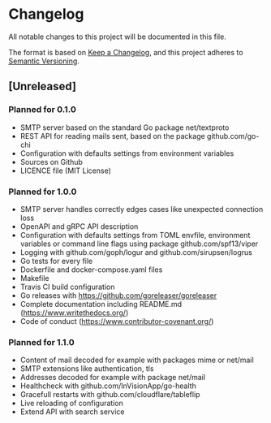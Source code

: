 # Changelog
All notable changes to this project will be documented in this file.

The format is based on [Keep a Changelog](https://keepachangelog.com/en/1.0.0/),
and this project adheres to [Semantic Versioning](https://semver.org/spec/v2.0.0.html).

## [Unreleased]
### Planned for 0.1.0
- SMTP server based on the standard Go package net/textproto
- REST API for reading mails sent, based on the package github.com/go-chi
- Configuration with defaults settings from environment variables
- Sources on Github
- LICENCE file (MIT License)
### Planned for 1.0.0
- SMTP server handles correctly edges cases like unexpected connection loss
- OpenAPI and gRPC API description
- Configuration with defaults settings from TOML envfile, environment variables
  or command line flags using package github.com/spf13/viper
- Logging with github.com/goph/logur and github.com/sirupsen/logrus
- Go tests for every file
- Dockerfile and docker-compose.yaml files
- Makefile
- Travis CI build configuration
- Go releases with https://github.com/goreleaser/goreleaser
- Complete documentation including README.md (https://www.writethedocs.org/)
- Code of conduct (https://www.contributor-covenant.org/)
### Planned for 1.1.0
- Content of mail decoded for example with packages mime or net/mail
- SMTP extensions like authentication, tls
- Addresses decoded for example with package net/mail
- Healthcheck with github.com/InVisionApp/go-health
- Gracefull restarts with github.com/cloudflare/tableflip
- Live reloading of configuration
- Extend API with search service
